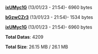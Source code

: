 [**ixUMyc1G**](/data/ixUMyc1G.txt) (13/01/23 - 21:54)- 6960 bytes

[**bGzwCZr3**](/data/bGzwCZr3.txt) (13/01/23 - 21:54)- 1534 bytes

[**ixUMyc1G**](/data/ixUMyc1G.txt) (13/01/23 - 21:54)- 6960 bytes

**Total Datas**: 4209

**Total Size**: 26.15 MB / 26.1 MB
